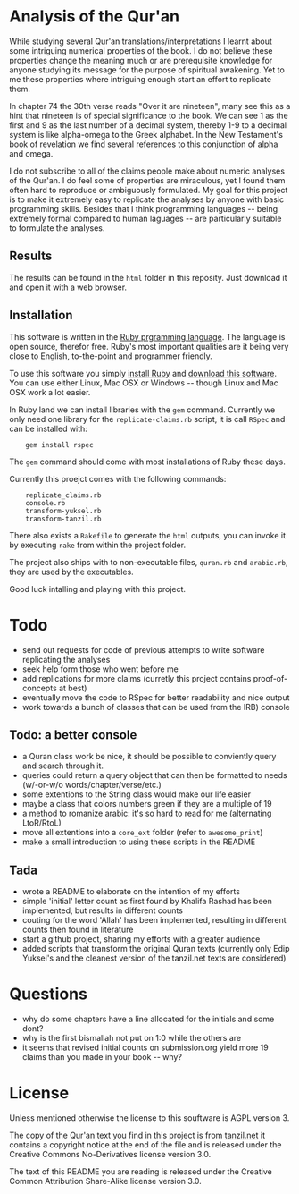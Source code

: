 # Analysis of the Qur'an

While studying several Qur'an translations/interpretations I learnt about some intriguing numerical properties of the book.  I do not believe these properties change the meaning much or are prerequisite knowledge for anyone studying its message for the purpose of spiritual awakening.  Yet to me these properties where intriguing enough start an effort to replicate them.

In chapter 74 the 30th verse reads "Over it are nineteen", many see this as a hint that nineteen is of special significance to the book.  We can see 1 as the first and 9 as the last number of a decimal system, thereby 1-9 to a decimal system is like alpha-omega to the Greek alphabet.  In the New Testament's book of revelation we find several references to this conjunction of alpha and omega.

I do not subscribe to all of the claims people make about numeric analyses of the Qur'an.  I do feel some of properties are miraculous, yet I found them often hard to reproduce or ambiguously formulated.  My goal for this project is to make it extremely easy to replicate the analyses by anyone with basic programming skills.  Besides that I think programming languages -- being extremely formal compared to human laguages -- are particularly suitable to formulate the analyses.


## Results

The results can be found in the `html` folder in this reposity.  Just
download it and open it with a web browser.


## Installation

This software is written in the [Ruby prgramming language](http://ruby-lang.org).  The language is open source, therefor free.  Ruby's most important qualities are it being very close to English, to-the-point and programmer friendly.

To use this software you simply [install Ruby](http://www.ruby-lang.org/en/downloads) and [download this software](https://github.com/cies/quran-analysis/downloads).  You can use either Linux, Mac OSX or Windows -- though Linux and Mac OSX work a lot easier.

In Ruby land we can install libraries with the `gem` command.  Currently we only need one library for the `replicate-claims.rb` script, it is call `RSpec` and can be installed with:

        gem install rspec

The `gem` command should come with most installations of Ruby these days.

Currently this proejct comes with the following commands:

        replicate_claims.rb
        console.rb
        transform-yuksel.rb
        transform-tanzil.rb

There also exists a `Rakefile` to generate the `html` outputs, you can invoke it by executing `rake` from within the project folder.

The project also ships with to non-executable files, `quran.rb` and `arabic.rb`, they are used by the executables.

Good luck intalling and playing with this project.


# Todo

 * send out requests for code of previous attempts to write software replicating the analyses
 * seek help form those who went before me
 * add replications for more claims (curretly this project contains proof-of-concepts at best)
 * eventually move the code to RSpec for better readability and nice output
 * work towards a bunch of classes that can be used from the IRB) console


## Todo: a better console

 * a Quran class work be nice, it should be possible to conviently query and search through it.
 * queries could return a query object that can then be formatted to needs (w/-or-w/o words/chapter/verse/etc.)
 * some extentions to the String class would make our life easier
 * maybe a class that colors numbers green if they are a multiple of 19
 * a method to romanize arabic: it's so hard to read for me (alternating LtoR/RtoL)
 * move all extentions into a `core_ext` folder (refer to `awesome_print`)
 * make a small introduction to using these scripts in the README


## Tada

 * wrote a README to elaborate on the intention of my efforts
 * simple 'initial' letter count as first found by Khalifa Rashad has been implemented, but results in different counts
 * couting for the word 'Allah' has been implemented, resulting in different counts then found in literature
 * start a github project, sharing my efforts with a greater audience
 * added scripts that transform the original Quran texts (currently only Edip Yuksel's and the cleanest version of the tanzil.net texts are considered)



# Questions

 * why do some chapters have a line allocated for the initials and some dont?
 * why is the first bismallah not put on 1:0 while the others are
 * it seems that revised initial counts on submission.org yield more 19 claims than you made in your book -- why?


# License

Unless mentioned otherwise the license to this souftware is AGPL version 3.

The copy of the Qur'an text you find in this project is from [tanzil.net](http://www.tanzil.net) it contains a copyright notice at the end of the file and is released under the Creative Commons No-Derivatives license version 3.0.

The text of this README you are reading is released under the Creative Common Attribution Share-Alike license version 3.0.
